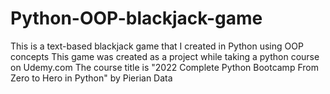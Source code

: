 # Python-OOP-blackjack-game
This is a text-based blackjack game that I created in Python using OOP concepts
This game was created as a project while taking a python course on Udemy.com
The course title is "2022 Complete Python Bootcamp From Zero to Hero in Python" by Pierian Data
